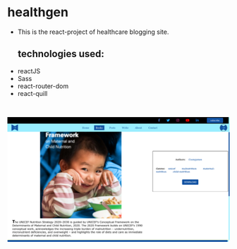 # healthgen


- This is the react-project of healthcare blogging site.

<ul>
  <h2>technologies used:</h2>
  <li>reactJS</li>
  <li>Sass</li>
  <li>react-router-dom</li>
  <li>react-quill</li>
</ul>

<br />

![preview-image](./preview.png)
